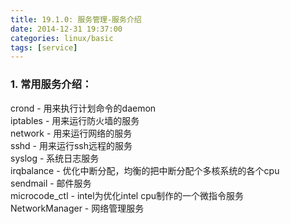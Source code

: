 ```yaml
---
title: 19.1.0: 服务管理-服务介绍
date: 2014-12-31 19:37:00
categories: linux/basic
tags: [service]
---
```


### 1. 常用服务介绍：
crond - 用来执行计划命令的daemon  
iptables - 用来运行防火墙的服务  
network - 用来运行网络的服务  
sshd - 用来运行ssh远程的服务  
syslog - 系统日志服务  
irqbalance - 优化中断分配，均衡的把中断分配个多核系统的各个cpu  
sendmail - 邮件服务  
microcode_ctl - intel为优化intel cpu制作的一个微指令服务  
NetworkManager - 网络管理服务  
